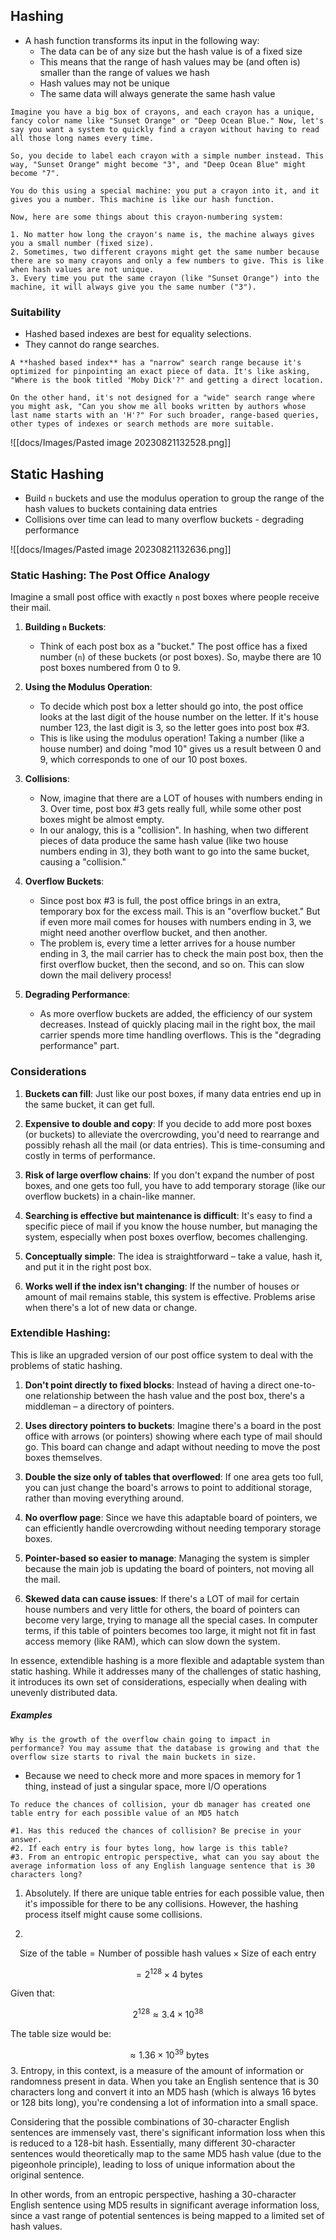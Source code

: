 ## Hashing
- A hash function transforms its input in the following way:
	- The data can be of any size but the hash value is of a fixed size
	- This means that the range of hash values may be (and often is) smaller than the range of values we hash
	- Hash values may not be unique
	- The same data will always generate the same hash value

```
Imagine you have a big box of crayons, and each crayon has a unique, fancy color name like "Sunset Orange" or "Deep Ocean Blue." Now, let's say you want a system to quickly find a crayon without having to read all those long names every time.

So, you decide to label each crayon with a simple number instead. This way, "Sunset Orange" might become "3", and "Deep Ocean Blue" might become "7". 

You do this using a special machine: you put a crayon into it, and it gives you a number. This machine is like our hash function.

Now, here are some things about this crayon-numbering system:

1. No matter how long the crayon's name is, the machine always gives you a small number (fixed size).
2. Sometimes, two different crayons might get the same number because there are so many crayons and only a few numbers to give. This is like when hash values are not unique.
3. Every time you put the same crayon (like "Sunset Orange") into the machine, it will always give you the same number ("3").
```

### Suitability
- Hashed based indexes are best for equality selections.
- They cannot do range searches.

```
A **hashed based index** has a "narrow" search range because it's optimized for pinpointing an exact piece of data. It's like asking, "Where is the book titled 'Moby Dick'?" and getting a direct location.

On the other hand, it's not designed for a "wide" search range where you might ask, "Can you show me all books written by authors whose last name starts with an 'H'?" For such broader, range-based queries, other types of indexes or search methods are more suitable.
```

![[docs/Images/Pasted image 20230821132528.png]]

## Static Hashing
- Build `n` buckets and use the modulus operation to group the range of the hash values to buckets containing data entries
- Collisions over time can lead to many overflow buckets - degrading performance

![[docs/Images/Pasted image 20230821132636.png]]
### Static Hashing: The Post Office Analogy

Imagine a small post office with exactly `n` post boxes where people receive their mail.

1. **Building `n` Buckets**:
   - Think of each post box as a "bucket." The post office has a fixed number (`n`) of these buckets (or post boxes). So, maybe there are 10 post boxes numbered from 0 to 9.

2. **Using the Modulus Operation**:
   - To decide which post box a letter should go into, the post office looks at the last digit of the house number on the letter. If it's house number 123, the last digit is 3, so the letter goes into post box #3. 
   - This is like using the modulus operation! Taking a number (like a house number) and doing "mod 10" gives us a result between 0 and 9, which corresponds to one of our 10 post boxes. 

3. **Collisions**:
   - Now, imagine that there are a LOT of houses with numbers ending in 3. Over time, post box #3 gets really full, while some other post boxes might be almost empty. 
   - In our analogy, this is a "collision". In hashing, when two different pieces of data produce the same hash value (like two house numbers ending in 3), they both want to go into the same bucket, causing a "collision."

4. **Overflow Buckets**:
   - Since post box #3 is full, the post office brings in an extra, temporary box for the excess mail. This is an "overflow bucket." But if even more mail comes for houses with numbers ending in 3, we might need another overflow bucket, and then another.
   - The problem is, every time a letter arrives for a house number ending in 3, the mail carrier has to check the main post box, then the first overflow bucket, then the second, and so on. This can slow down the mail delivery process!

5. **Degrading Performance**:
   - As more overflow buckets are added, the efficiency of our system decreases. Instead of quickly placing mail in the right box, the mail carrier spends more time handling overflows. This is the "degrading performance" part. 

### Considerations

1. **Buckets can fill**: Just like our post boxes, if many data entries end up in the same bucket, it can get full.
  
2. **Expensive to double and copy**: If you decide to add more post boxes (or buckets) to alleviate the overcrowding, you'd need to rearrange and possibly rehash all the mail (or data entries). This is time-consuming and costly in terms of performance.
  
3. **Risk of large overflow chains**: If you don't expand the number of post boxes, and one gets too full, you have to add temporary storage (like our overflow buckets) in a chain-like manner.
  
4. **Searching is effective but maintenance is difficult**: It's easy to find a specific piece of mail if you know the house number, but managing the system, especially when post boxes overflow, becomes challenging.
  
5. **Conceptually simple**: The idea is straightforward – take a value, hash it, and put it in the right post box.
  
6. **Works well if the index isn't changing**: If the number of houses or amount of mail remains stable, this system is effective. Problems arise when there's a lot of new data or change.

### Extendible Hashing:

This is like an upgraded version of our post office system to deal with the problems of static hashing.

1. **Don't point directly to fixed blocks**: Instead of having a direct one-to-one relationship between the hash value and the post box, there's a middleman – a directory of pointers.
  
2. **Uses directory pointers to buckets**: Imagine there's a board in the post office with arrows (or pointers) showing where each type of mail should go. This board can change and adapt without needing to move the post boxes themselves.
  
3. **Double the size only of tables that overflowed**: If one area gets too full, you can just change the board's arrows to point to additional storage, rather than moving everything around.
  
4. **No overflow page**: Since we have this adaptable board of pointers, we can efficiently handle overcrowding without needing temporary storage boxes.
  
5. **Pointer-based so easier to manage**: Managing the system is simpler because the main job is updating the board of pointers, not moving all the mail.
  
6. **Skewed data can cause issues**: If there's a LOT of mail for certain house numbers and very little for others, the board of pointers can become very large, trying to manage all the special cases. In computer terms, if this table of pointers becomes too large, it might not fit in fast access memory (like RAM), which can slow down the system.

In essence, extendible hashing is a more flexible and adaptable system than static hashing. While it addresses many of the challenges of static hashing, it introduces its own set of considerations, especially when dealing with unevenly distributed data.


##### Examples

```
Why is the growth of the overflow chain going to impact in performance? You may assume that the database is growing and that the overflow size starts to rival the main buckets in size.
```

- Because we need to check more and more spaces in memory for 1 thing, instead of just a singular space, more I/O operations

```
To reduce the chances of collision, your db manager has created one table entry for each possible value of an MD5 hatch 

#1. Has this reduced the chances of collision? Be precise in your answer.
#2. If each entry is four bytes long, how large is this table?
#3. From an entropic entropic perspective, what can you say about the average information loss of any English language sentence that is 30 characters long?
```

1. Absolutely. If there are unique table entries for each possible value, then it's impossible for there to be any collisions. However, the hashing process itself might cause some collisions.

2. 
$$
\text{Size of the table} = \text{Number of possible hash values} \times \text{Size of each entry}
$$

$$
= 2^{128} \times 4 \text{ bytes}
$$

Given that:

$$
2^{128} \approx 3.4 \times 10^{38}
$$

The table size would be:

$$
\approx 1.36 \times 10^{39} \text{ bytes}
$$
3. 
Entropy, in this context, is a measure of the amount of information or randomness present in data. When you take an English sentence that is 30 characters long and convert it into an MD5 hash (which is always 16 bytes or 128 bits long), you're condensing a lot of information into a small space.

Considering that the possible combinations of 30-character English sentences are immensely vast, there's significant information loss when this is reduced to a 128-bit hash. Essentially, many different 30-character sentences would theoretically map to the same MD5 hash value (due to the pigeonhole principle), leading to loss of unique information about the original sentence.

In other words, from an entropic perspective, hashing a 30-character English sentence using MD5 results in significant average information loss, since a vast range of potential sentences is being mapped to a limited set of hash values.